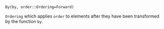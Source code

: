 ```
By(by, order::Ordering=Forward)
```

`Ordering` which applies `order` to elements after they have been transformed by the function `by`.
